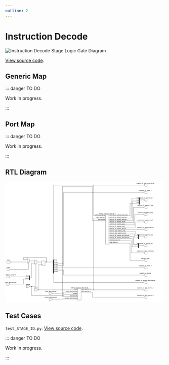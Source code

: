 ```yaml
---
outline: 2
---
```


# Instruction Decode <Badge type="info" text="STAGE_ID.vhd"/>

![Instruction Decode Stage Logic Gate Diagram](/images/referencia/componentes/stage_id_rtl.drawio.svg)

[View source code](https://github.com/pfeinsper/24a-CTI-RISCV/blob/main/src/STAGE_ID.vhd).

## Generic Map

::: danger TO DO

Work in progress.

:::

## Port Map

::: danger TO DO

Work in progress.

:::

## RTL Diagram

![Instruction Decode Stage RTL Diagram](../../public/images/referencia/componentes/stage_id_netlist.svg)

## Test Cases

`test_STAGE_ID.py`.
[View source code](https://github.com/pfeinsper/24a-CTI-RISCV/blob/main/test/test_STAGE_ID.py).

::: danger TO DO

Work in progress.

:::
